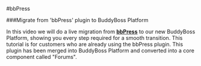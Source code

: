 #bbPress

###Migrate from 'bbPress' plugin to BuddyBoss Platform

In this video we will do a live migration from [**bbPress**](https://wordpress.org/plugins/bbpress/) to our new BuddyBoss Platform, showing you every step required for a smooth transition. This tutorial is for customers who are already using the bbPress plugin. This plugin has been merged into BuddyBoss Platform and converted into a core component called "Forums".